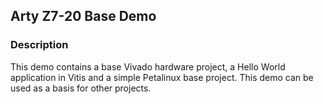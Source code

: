 ## Arty Z7-20 Base Demo

### Description

This demo contains a base Vivado hardware project, a Hello World application in Vitis and a simple Petalinux base project. 
This demo can be used as a basis for other projects.
